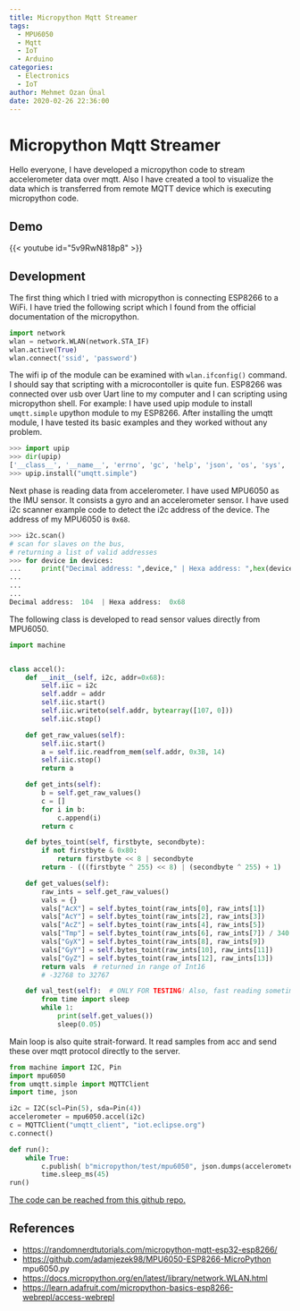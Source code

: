 ```yaml
---
title: Micropython Mqtt Streamer
tags:
  - MPU6050
  - Mqtt
  - IoT
  - Arduino
categories:
  - Electronics
  - IoT
author: Mehmet Ozan Ünal
date: 2020-02-26 22:36:00
---
```


# Micropython Mqtt Streamer

Hello everyone, I have developed a micropython code to stream accelerometer data
over mqtt. Also I have created a tool to visualize the data which is transferred
from remote MQTT device which is executing micropython code.

## Demo

{{< youtube id="5v9RwN818p8" >}}

## Development

The first thing which I tried with micropython is connecting ESP8266 to a WiFi.
I have tried the following script which I found from the official documentation
of the micropython.

```python
import network
wlan = network.WLAN(network.STA_IF)
wlan.active(True)
wlan.connect('ssid', 'password')
```

The wifi ip of the module can be examined with `wlan.ifconfig()` command. I
should say that scripting with a microcontoller is quite fun. ESP8266 was
connected over usb over Uart line to my computer and I can scripting using
micropython shell. For example: I have used upip module to install
`umqtt.simple` upython module to my ESP8266. After installing the umqtt module,
I have tested its basic examples and they worked without any problem.

```python
>>> import upip
>>> dir(upip)
['__class__', '__name__', 'errno', 'gc', 'help', 'json', 'os', 'sys', 'usocket', 'ussl', 'uzlib', 'main', 'debug', 'tarfile', 'install_path', 'cleanup_files', 'gzdict_sz', 'file_buf', 'NotFoundError', 'op_split', 'op_basename', '_makedirs', 'save_file', 'install_tar', 'expandhome', 'warn_ussl', 'url_open', 'get_pkg_metadata', 'fatal', 'install_pkg', 'install', 'get_install_path', 'cleanup']
>>> upip.install("umqtt.simple")
```

Next phase is reading data from accelerometer. I have used MPU6050 as the IMU
sensor. It consists a gyro and an accelerometer sensor. I have used i2c scanner
example code to detect the i2c address of the device. The address of my MPU6050
is `0x68`.

```python
>>> i2c.scan()
# scan for slaves on the bus,
# returning a list of valid addresses
>>> for device in devices:
...     print("Decimal address: ",device," | Hexa address: ",hex(device))
...
...
...
Decimal address:  104  | Hexa address:  0x68
```

The following class is developed to read sensor values directly from MPU6050.

```python
import machine


class accel():
    def __init__(self, i2c, addr=0x68):
        self.iic = i2c
        self.addr = addr
        self.iic.start()
        self.iic.writeto(self.addr, bytearray([107, 0]))
        self.iic.stop()

    def get_raw_values(self):
        self.iic.start()
        a = self.iic.readfrom_mem(self.addr, 0x3B, 14)
        self.iic.stop()
        return a

    def get_ints(self):
        b = self.get_raw_values()
        c = []
        for i in b:
            c.append(i)
        return c

    def bytes_toint(self, firstbyte, secondbyte):
        if not firstbyte & 0x80:
            return firstbyte << 8 | secondbyte
        return - (((firstbyte ^ 255) << 8) | (secondbyte ^ 255) + 1)

    def get_values(self):
        raw_ints = self.get_raw_values()
        vals = {}
        vals["AcX"] = self.bytes_toint(raw_ints[0], raw_ints[1])
        vals["AcY"] = self.bytes_toint(raw_ints[2], raw_ints[3])
        vals["AcZ"] = self.bytes_toint(raw_ints[4], raw_ints[5])
        vals["Tmp"] = self.bytes_toint(raw_ints[6], raw_ints[7]) / 340.00 + 36.53
        vals["GyX"] = self.bytes_toint(raw_ints[8], raw_ints[9])
        vals["GyY"] = self.bytes_toint(raw_ints[10], raw_ints[11])
        vals["GyZ"] = self.bytes_toint(raw_ints[12], raw_ints[13])
        return vals  # returned in range of Int16
        # -32768 to 32767

    def val_test(self):  # ONLY FOR TESTING! Also, fast reading sometimes crashes IIC
        from time import sleep
        while 1:
            print(self.get_values())
            sleep(0.05)
```

Main loop is also quite strait-forward. It read samples from acc and send these
over mqtt protocol directly to the server.

```python
from machine import I2C, Pin
import mpu6050
from umqtt.simple import MQTTClient
import time, json

i2c = I2C(scl=Pin(5), sda=Pin(4))
accelerometer = mpu6050.accel(i2c)
c = MQTTClient("umqtt_client", "iot.eclipse.org")
c.connect()

def run():
    while True:
        c.publish( b"micropython/test/mpu6050", json.dumps(accelerometer.get_values()) )
        time.sleep_ms(45)
run()
```

[The code can be reached from this github repo.](https://github.com/mozanunal/micropython-mpu6050-mqtt-streamer)

## References

- https://randomnerdtutorials.com/micropython-mqtt-esp32-esp8266/
- https://github.com/adamjezek98/MPU6050-ESP8266-MicroPython mpu6050.py
- https://docs.micropython.org/en/latest/library/network.WLAN.html
- https://learn.adafruit.com/micropython-basics-esp8266-webrepl/access-webrepl
